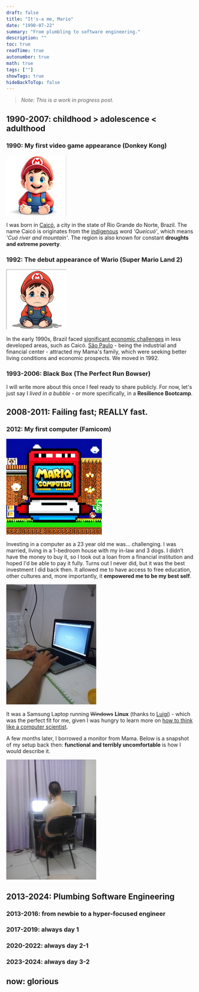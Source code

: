 ```yaml
---
draft: false
title: "It's-a me, Mario"
date: "1990-07-22"
summary: "From plumbling to software engineering."
description: ""
toc: true
readTime: true
autonumber: true
math: true
tags: [""]
showTags: true
hideBackToTop: false
---
```


> *Note: This is a work in progress post.*

## 1990-2007: childhood > adolescence < adulthood
### 1990: My first video game appearance (Donkey Kong)

![Mario Baby](mario-baby.png#center)

I was born in [Caicó](https://en.wikipedia.org/wiki/Caic%C3%B3), a city in the state of Rio Grande do Norte, Brazil. The name Caicó is originates from the [indigenous](https://en.wikipedia.org/wiki/Indigenous_peoples_in_Brazil) word *'Queicuó'*, which means *'Cuó river and mountain'*. The region is also known for constant **droughts and extreme poverty**.

### 1992: The debut appearance of Wario (Super Mario Land 2)

![Mario Baby in Poverty](mario-baby-poverty.png#center)

In the early 1990s, Brazil faced [significant economic challenges](https://en.wikipedia.org/wiki/Economic_history_of_Brazil#1990%E2%80%931993) in less developed areas, such as Caicó. [São Paulo](https://en.wikipedia.org/wiki/S%C3%A3o_Paulo) - being the industrial and financial center - attracted my Mama's family, which were seeking better living conditions and economic prospects. We moved in 1992.

### 1993-2006: Black Box (The Perfect Run Bowser)
I will write more about this once I feel ready to share publicly. For now, let's just say I *lived in a bubble* - or more specifically, in a **Resilience Bootcamp**.

## 2008-2011: Failing fast; REALLY fast.
### 2012: My first computer (Famicom)

![Mario First Computer](mario-first-computer.png#center)

Investing in a computer as a 23 year old me was... challenging. I was married, living in a 1-bedroom house with my in-law and 3 dogs. I didn’t have the money to buy it, so I took out a loan from a financial institution and hoped I'd be able to pay it fully. Turns out I never did, but it was the best investment I did back then. It allowed me to have access to free education, other cultures and, more importantly, it **empowered me to be my best self**.

![Mario First Laptop](mario-first-laptop.jpg#center)

It was a Samsung Laptop running ~~Windows~~ **Linux** (thanks to [Luigi](https://www.linkedin.com/in/erikhenrique/)) - which was the perfect fit for me, given I was hungry to learn more on [how to think like a computer scientist](https://openbookproject.net/thinkcs/python/english3e/).

A few months later, I borrowed a monitor from Mama. Below is a snapshot of my setup back then: **functional and terribly uncomfortable** is how I would describe it.

![Mario Terribly Uncomfortable](mario-office-setup.jpg#center)

## 2013-2024: Plumbing Software Engineering
### 2013-2016: from newbie to a hyper-focused engineer
### 2017-2019: always day 1
### 2020-2022: always day 2-1
### 2023-2024: always day 3-2
## now: glorious
